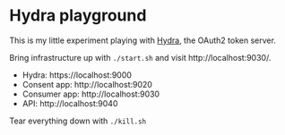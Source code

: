 # Hydra playground

This is my little experiment playing with [Hydra](https://github.com/ory/hydra),
the OAuth2 token server.

Bring infrastructure up with `./start.sh` and visit http://localhost:9030/.

* Hydra: https://localhost:9000
* Consent app: http://localhost:9020
* Consumer app: http://localhost:9030
* API: http://localhost:9040

Tear everything down with `./kill.sh`
